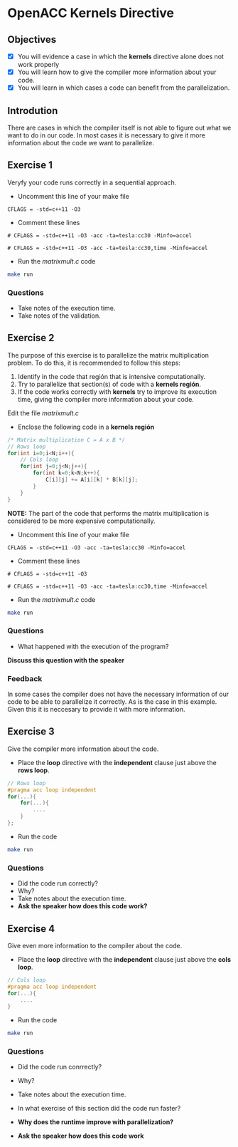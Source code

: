 # OpenACC Kernels Directive

## Objectives

- [x] You will evidence a case in which the **kernels** directive alone does not work properly
- [x] You will learn how to give the compiler more information about your code.
- [x] You will learn in which cases a code can benefit from the parallelization.

## Introdution

There are cases in which the compiler itself is not able to figure out what we want to do in our code. In most cases it is necessary to give it more information about the code we want to parallelize.

## Exercise 1

Veryfy your code runs correctly in a sequential approach.

* Uncomment this line of your make file

```make
CFLAGS = -std=c++11 -O3
```

* Comment these lines

```make
# CFLAGS = -std=c++11 -O3 -acc -ta=tesla:cc30 -Minfo=accel
```

```make
# CFLAGS = -std=c++11 -O3 -acc -ta=tesla:cc30,time -Minfo=accel
```
* Run the *matrixmult.c* code

```bash
make run
```

### Questions

* Take notes of the execution time.
* Take notes of the validation.

## Exercise 2

The purpose of this exercise is to parallelize the matrix multiplication problem. To do this, it is recommended to follow this steps:

1. Identify in the code that región that is intensive computationally.
2. Try to parallelize that section(s) of code with a **kernels región**. 
3. If the code works correctly with **kernels** try to improve its execution time, giving the compiler more information about your code.

Edit the file *matrixmult.c*

* Enclose the following code in a **kernels región** 

```c
/* Matrix multiplication C = A x B */
// Rows loop
for(int i=0;i<N;i++){
    // Cols loop
    for(int j=0;j<N;j++){
        for(int k=0;k<N;k++){
            C[i][j] += A[i][k] * B[k][j];
        }
    }
}

```
**NOTE:** The part of the code that performs the matrix multiplication is considered to be more expensive computationally.

* Uncomment this line of your make file

```make
CFLAGS = -std=c++11 -O3 -acc -ta=tesla:cc30 -Minfo=accel
```

* Comment these lines

```make
# CFLAGS = -std=c++11 -O3
```

```make
# CFLAGS = -std=c++11 -O3 -acc -ta=tesla:cc30,time -Minfo=accel
```
* Run the *matrixmult.c* code

```bash
make run
```

### Questions

* What happened with the execution of the program?

**Discuss this question with the speaker**

### Feedback

In some cases the compiler does not have the necessary information of our code to be able to parallelize it correctly. As is the case in this example. Given this it is neccesary to provide it with more information.

## Exercise 3

Give the compiler more information about the code.

* Place the **loop** directive with the **independent** clause just above the **rows loop**.

```c
// Rows loop
#pragma acc loop independent
for(...){
    for(...){
        ....
    }
};
```

* Run the code

```bash
make run
```

### Questions

* Did the code run correctly?
* Why?
* Take notes about the execution time.
* **Ask the speaker how does this code work?**

## Exercise 4

Give even more information to the compiler about the code.

* Place the **loop** directive with the **independent** clause just above the **cols loop**.

```c
// Cols loop
#pragma acc loop independent
for(...){
    ....
}
```

* Run the code

```bash
make run
```

### Questions

* Did the code run conrrectly?
* Why?
* Take notes about the execution time.
* In what exercise of this section did the code run faster?
* **Why does the runtime improve with parallelization?**

* **Ask the speaker how does this code work**